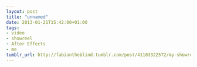 ```yaml
---
layout: post
title: "unnamed"
date: 2013-01-21T15:42:00+01:00
tags:
- video
- showreel
- After Effects
- me
tumblr_url: http://fabiantheblind.tumblr.com/post/41103322572/my-showreel-for-2012
---
```

